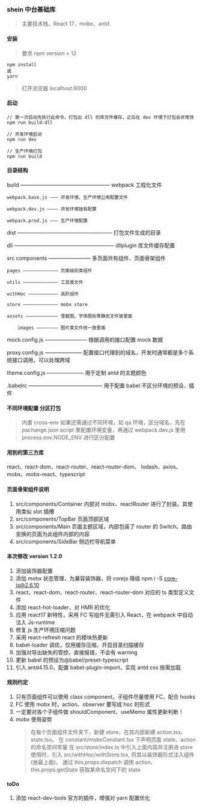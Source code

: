### shein 中台基础库

> 主要技术栈，React 17、mobx、antd

#### 安装

> 要求 npm version > 12

```
npm install
或
yarn
```

> 打开浏览器 localhost:9000

#### 启动

```
// 第一次启动先执行此命令，打包出 dll 的库文件缓存，之后在 dev 环境下打包会非常快
npm run build:dll

// 开发环境启动
npm run dev

// 生产环境打包
npm run build

```

#### 目录结构

build ————————————————— webpack 工程化文件

    webpack.base.js ——— 开发环境、生产环境公用配置文件

    webpack.dev.js ———— 开发环境独有配置

    webpack.prod.js ——— 生产环境配置

dist —————————————————— 打包文件生成的目录

dll ——————————————————— dllplugin 库文件缓存配置

src
components ———————— 多页面共有组件、页面骨架组件

    pages ————————————— 页面级别类组件

    utils ————————————— 工具类文件

    withHoc ——————————— 高阶组件

    store ————————————— mobx store

    assets ———————————— 雪碧图、字体图标等静态文件放里面

        images ———————— 图片类文件统一放里面

mock.config.js ———————— 根据调用的接口配置 mock 数据

proxy.config.js ——————— 配置接口代理到的域名，开发时通常都是多个系统接口调用，可以处理跨域

theme.config.js ——————— 用于定制 antd 的主题颜色

.babelrc —————————————— 用于配置 babel 不区分环境的预设、插件

#### 不同环境配置 分区打包

> 内置 cross-env 如果还需通过不同环境，如 qa 环境，区分域名，先在 pachange.json script 里配置环境变量，再通过 webpack.dev.js 里用 process.env.NODE_ENV 进行区分配置

#### 用到的第三方库

react、react-dom、react-router、react-router-dom、
lodash、axios、mobx、mobx-react、typescript

#### 页面骨架组件说明

1. src/components/Container 内部对 mobx、reactRouter 进行了封装。其使用类似 slot 插槽
2. src/components/TopBar 页面顶部区域
3. src/components/Main 页面主题区域，内部包装了 router 的 Switch。路由变换的页面为此组件内部的内容
4. src/components/SideBar 侧边栏导航菜单

#### 本次修改 version 1.2.0

1. 添加装饰器配置
2. 添加 mobx 状态管理，为兼容装饰器，将 corejs 降级 npm i -S core-js@2.6.10
3. react、react-dom、react-router、react-router-dom 对应的 ts 类型定义文件
4. 添加 react-hot-loader，对 HMR 的优化
5. 应用 react17 新特性，采用 FC 写组件无需引入 React，在 webpack 中自动注入 Js-runtime
6. 修复 js 生产环境压缩问题
7. 采用 react-refresh react 的模块热更新
8. babel-loader 调优，仅用缓存压缩、开启目录扫描缓存
9. 加强对导出缺失的管控，直接报错，不会有 warning
10. 更新 babel 的预设为@babel/preset-typescript
11. 引入 antd4.15.0，配置 babel-plugin-import，实现 antd css 按需加载

#### 规则约定

1. 只有页面组件可以使用 class component，子组件尽量使用 FC，配合 hooks
2. FC 使用 mobx 时，action、observer 要写成 hoc 的形式
3. 一定要对各个子组件做 shouldComponent、useMemo 属性更新判断！
4. mobx 使用姿势
   > 在每个页面组件文件夹下，新建 store，在其内部新建 action.tsx、state.tsx。
   > 在 constant/mobxConstant.tsx 下声明页面 state、action 的命名空间常量
   > 在 src/store/index.ts 中引入上面内容并注册进 store
   > 使用时，引入 src/withHoc/withStore.tsx, 将其以装饰器形式注入组件(放最上面)。
   > 通过 this.props.dispatch 调用 action、this.props.getState 获取某命名空间下的 state

#### toDo

1. 添加 react-dev-tools 官方的插件，增强对 yarn 配置优化
